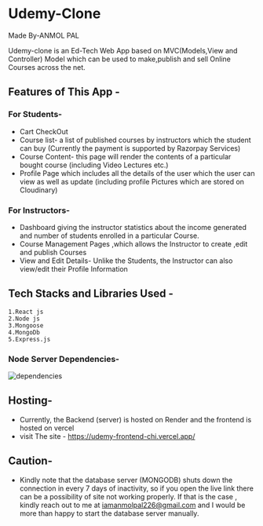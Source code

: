 # Udemy-Clone
Made By-ANMOL PAL

Udemy-clone is an Ed-Tech Web App based on MVC(Models,View and Controller) Model which can be used to make,publish and sell Online Courses across the net.

## Features of This App -
### For Students- 
* Cart CheckOut
* Course list- a list of published courses by instructors which the student can buy (Currently the payment is supported by Razorpay Services)
* Course Content- this page will render the contents of a particular bought course (including Video Lectures etc.)
* Profile Page which includes all the details of the user which the user can view as well as update (including profile Pictures which are stored on Cloudinary)
### For Instructors-
* Dashboard giving the instructor statistics about the income generated and number of students enrolled in a particular Course.
* Course Management Pages ,which allows the Instructor to create ,edit and publish Courses
* View and Edit Details- Unlike the Students, the Instructor can also view/edit their Profile Information
## Tech Stacks and Libraries Used -
    1.React js
    2.Node js
    3.Mongoose
    4.MongoDb
    5.Express.js
### Node Server Dependencies-
![dependencies](https://github.com/ANMOLPALIIT-ISM/Udemy-Host/assets/91240707/9ebbfda7-64ab-4e01-ae3c-73d16d15ad8d)

## Hosting-
* Currently, the Backend (server) is hosted on Render and the frontend is hosted on vercel
* visit The site - https://udemy-frontend-chi.vercel.app/
## Caution-
* Kindly note that the database server (MONGODB) shuts down the connection in every 7 days of inactivity, so if you open the live link there can be a possibility of site not working properly. If that is the case , kindly reach out to me at iamanmolpal226@gmail.com and I would be more than happy to start the database server manually.  
  

       

